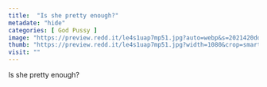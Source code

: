 ```yaml
---
title:  "Is she pretty enough?"
metadate: "hide"
categories: [ God Pussy ]
image: "https://preview.redd.it/le4s1uap7mp51.jpg?auto=webp&s=2021420dd037eee0f62ee450bfec928530c9456b"
thumb: "https://preview.redd.it/le4s1uap7mp51.jpg?width=1080&crop=smart&auto=webp&s=04d8b72f07173e98ba4cbd2576548b4c1a8efbdb"
visit: ""
---
```

Is she pretty enough?
